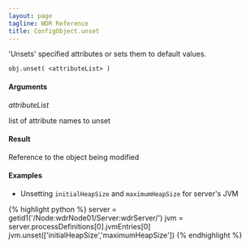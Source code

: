 ```yaml
---
layout: page
tagline: WDR Reference
title: ConfigObject.unset
---
```


'Unsets' specified attributes or sets them to default values.

    obj.unset( <attributeList> )

#### Arguments

_attributeList_

list of attribute names to unset

#### Result

Reference to the object being modified

#### Examples

* Unsetting `initialHeapSize` and `maximumHeapSize` for server's JVM

{% highlight python %}
server = getid1('/Node:wdrNode01/Server:wdrServer/')
jvm = server.processDefinitions[0].jvmEntries[0]
jvm.unset(['initialHeapSize','maximumHeapSize'])
{% endhighlight %}
